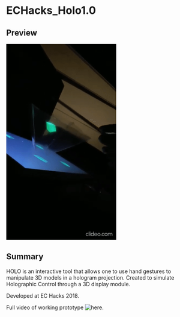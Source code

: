 # ECHacks_Holo1.0

## Preview
![](https://github.com/Hardik-S/EC_Hacks_Hologram/blob/master/Hologram_Trials_-_Trent_Hackathon_-_2018.gif)

## Summary

HOLO is an interactive tool that allows one to use hand gestures to manipulate 3D models in a hologram projection. Created to simulate Holographic Control through a 3D display module. 

Developed at EC Hacks 2018.

Full video of working prototype ![here](https://youtu.be/18Zg1pfoQsQ).
